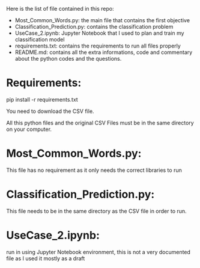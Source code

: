 Here is the list of file contained in this repo:

- Most_Common_Words.py: the main file that contains the first objective
- Classification_Prediction.py: contains the classification problem
- UseCase_2.ipynb: Jupyter Notebook that I used to plan and train my classification model
- requirements.txt: contains the requirements to run all files properly
- README.md: contains all the extra informations, code and commentary about the python codes and the questions.

# Requirements:

pip install -r requirements.txt

You need to download the CSV file.

All this python files and the original CSV Files must be in the same directory on your computer.

# Most_Common_Words.py:

This file has no requirement as it only needs the correct libraries to run

# Classification_Prediction.py:

This file needs to be in the same directory as the CSV file in order to run.

# UseCase_2.ipynb:

run in using Jupyter Notebook environment, this is not a very documented file as I used it mostly as a draft
